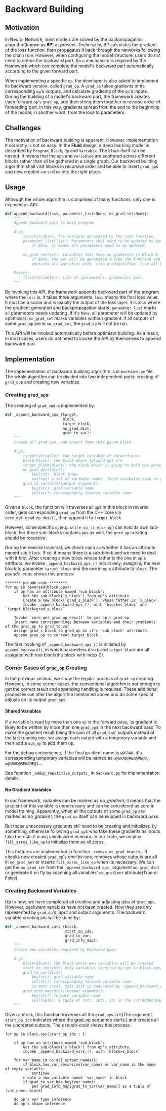 # Backward Building

## Motivation

In Neural Network, most models are solved by the backpropagation algorithm(known as **BP**) at present. Technically, BP calculates the gradient of the loss function, then propagates it back through the networks following the chain rule. However, when configuring the model structure, users do not need to define the backward part. So a mechanism is required by the framework which can complete the model's backward part automatically according to the given forward part.

When implementing a specific `op`, the developer is also asked to implement its backward version, called `grad_op`. A `grad_op` takes gradients of its corresponding `op`'s outputs, and calculate gradients of the `op`'s inputs. During the building of a model's backward part, the framework creates each forward `op`'s `grad_op`, and then string them together in reverse order of forwarding part. In this way, gradients spread from the end to the beginning of the model, in another word, from the loss to parameters.

## Challenges

The motivation of backward building is apparent. However, implementation it correctly is not so easy. In the **Fluid** design, a deep learning model is described by `Program`, `Block`, `Op` and `Variable`. The `Block` itself can be nested. It means that the `op`s and `variable`s are scattered across different blocks rather than all be gathered in a single graph. Our backward building algorithm shall visit blocks in recursive order and be able to insert `grad_op`s and new created `variable`s into the right place. 

## Usage

Although the whole algorithm is comprised of many functions, only one is exposed as API:

```python
def append_backward(loss, parameter_list=None, no_grad_set=None):
    """
    Append backward part to main_program

    Args:
        loss(Variable): The variable generated by the cost function.
        parameter_list(list): Parameters that need to be updated by optimizers.
            If None, it means all parameters need to be updated.

        no_grad_set(set): Variables that have no gradients in Block 0. 
            If None, the set will be generated inside the function and 
            contains all variables with `step_gradient=True` from all blocks.
        
    Return:
        (list[Variable]): list of (parameters, gradients) pair.
    """
```

By invoking this API, the framework appends backward part of the program where the `loss` is. It takes three arguments. `loss` means the final loss value. It must be a scalar and is usually the output of the loss layer. It is also where the gradient generated and backpropagation starts. `parameter_list` marks all parameters needs updating. If it's `None`, all parameter will be updated by optimizers. `no_grad_set` marks variables without gradient. if all outputs of some `grad_op` are in `no_grad_set`, the `grad_op` will not be run.

This API will be invoked automatically before optimizer building. 
As a result, in most cases, users do not need to invoke the API by themselves to append backward part.

## Implementation

The implementation of backward building algorithm is in `backward.py` file. The whole algorithm can be divided into two independent parts: creating of `grad_op`s and creating new variables. 

### Creating `grad_op`s

The creating of `grad_op`s is implemented by:

```python
def _append_backward_ops_(target,
                          block,
                          target_block,
                          no_grad_dict,
                          grad_to_var):
    """
    Create all grad ops, and insert them into given block

    Args:
        target(Variable): the target variable of forward pass
        block(Block): the block where forward ops are
        target_block(Block): the block which is going to hold new generated grad ops
        no_grad_dict(dict): 
            key(int)  block index
            val(set) a set of varibale names. These varibales have no gradient
        grad_to_var(dict)(output argument):
            key(str): grad variable name
            val(str): corresponding forward variable name
    """
```

Given a `block`, the function will traverses all `op`s in this block in reverse order, gets corresponding `grad_op` from the C++ core via `core.get_grad_op_desc()`, then append it to `target_block`. 

However, some specific `op`(e.g. `while_op`, `if_else_op`) can hold its own sub-block. For these sub-blocks contains `op`s as well, the `grad_op` creating should be recursive.

During the reverse traversal, we check each `op` whether it has an attribute named `sub_block`. If so, it means there is a sub-block and we need to deal with it first. After creating a new block whose father is the one in `op`'s attribute, we invoke `_append_backward_ops_()` recursively, assigning the new block to parameter `target_block` and the one in `op`'s attribute to `block`. The *pseudo-code* shows this process:

```
******* pseudo-code ********
for op in reversed(block.ops):
    if op has an attribute named 'sub_block':
        Get the sub-block(`s_block`) from op's attribute.
        Create a new block(`grad_s_block`), whose father is `s_block`.
        Invoke _append_backward_ops_(), with `block=s_block` and `target_block=grad_s_block`
    
    Invoke `core.get_grad_op_desc()` to get op's grad_op.
    Insert name correspondings between variables and their gradients of the grad_op to grad_to_var
    Assign grad_s_block to grad_op as it's 'sub_block' attribute.
    Append grad_op to current target_block.
```

The first invoking of `_append_backward_ops_()` is initiated by `append_backward()`, in which parameters `block` and `target_block` are all assigned with root block(the block with index 0).

### Corner Cases of `grad_op` Creating

In the previous section, we show the regular process of `grad_op` creating. However, in some corner cases, the conventional algorithm is not enough to get the correct result and appending handling is required. These additional processes run after the algorithm mentioned above and do some special adjusts on its output `grad_op`s.

#### Shared Variables

If a variable is read by more than one `op` in the forward pass, its gradient is likely to be written by more than one `grad_op`s in the next backward pass. To make the gradient result being the sum of all `grad_op`s' outputs instead of the last running one, we assign each output with a temporary variable and then add a `sum_op` to add them up. 

For the debug convenience, if the final gradient name is `w@GRAD`, it's corresponding temporary variables will be named as `w@GRAD@RENAME@0`, `w@GRAD@RENAME@1`...

See function `_addup_repetitive_outputs_` in `backward.py` for implementation details.

#### No Gradient Variables

In our framework, variables can be marked as *no_gradient*, it means that the gradient of this variable is unnecessary and can be considered as zero in model training. Apparently, when all the outputs of some `grad_op` are marked as *no_gradient*, the `grad_op` itself can be skipped in backward pass. 

But these unnecessary gradients still need to be creating and initialized by something, otherwise following `grad_op`s who take these gradients as inputs take the risk of using uninitialized memory. In our code, we employ `fill_zeros_like_op` to initialize them as all zeros. 

This features are implemented in function `_remove_no_grad_branch_`. It checks new created `grad_op`'s one-by-one, removes whose outputs are all in `no_grad_set` or inserts `fill_zeros_like_op` when its necessary. We can get the `no_grad_set` from the `_append_backward_ops_` argument `no_grad_dict` or generate it on fly by scanning all variables' `no_gradient` attribute(True or False). 

### Creating Backward Variables

Up to now, we have completed all creating and adjusting jobs of `grad_op`s. However, backward variables have not been created. Now they are only represented by `grad_op`'s input and output arguments. The backward variable creating job will be done by:

```python
def _append_backward_vars_(block, 
                           start_op_idx, 
                           grad_to_var, 
                           grad_info_map):
    """
    Create new variables required by backward pass.

    Args:
        block(Block): the block where new variables will be created
        start_op_idx(int): Only variables required by ops in block.ops[start_op_idx : ] will be created
        grad_to_var(dict):
            key(str): grad variable name
            val(str): corresponding forward variable name
            In most cases, this dict is generated by _append_backward_ops_()
        grad_info_map(dict)(output argument):
            key(str): forward variable name
            val(tuple): a tuple of (str, int), str is the corresponding grad name, int is the block index
    """
```

Given a `block`, this function traverses all the `grad_op`s in it(The argument `start_op_idx` indicates where the grad_op sequence starts.) and creates all the uncreated outputs. The *pseudo-code* shows this process:

```
for op in block.ops[start_op_idx : ]:

    if op has an attribute named 'sub_block':
        Get the sub-block(`s_block`) from op's attribute.
        Invoke _append_backward_vars_(), with `block=s_block`
        
    for var_name in op.all_output_names():
        if block.has_var_recursive(var_name) or var_name is the name of empty variable:
            continue
        create a new variable named 'var_name' in block
        if grad_to_var.has_key(var_name):
            set grad_info_map[grad_to_var[var_name]] as a tuple of (var_name. block)
            
    do op's var type inference
    do op's shape inference
```

